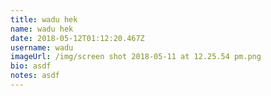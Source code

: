 ```yaml
---
title: wadu hek
name: wadu hek
date: 2018-05-12T01:12:20.467Z
username: wadu
imageUrl: /img/screen shot 2018-05-11 at 12.25.54 pm.png
bio: asdf
notes: asdf
---
```

